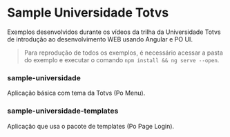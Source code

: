 # Sample Universidade Totvs

Exemplos desenvolvidos durante os vídeos da trilha da Universidade Totvs de
introdução ao desenvolvimento WEB usando Angular e PO UI.

> Para reprodução de todos os exemplos, é necessário acessar a pasta do exemplo
e executar o comando `npm install && ng serve --open`.

### sample-universidade

Aplicação básica com tema da Totvs (Po Menu).

### sample-universidade-templates

Aplicação que usa o pacote de templates (Po Page Login).